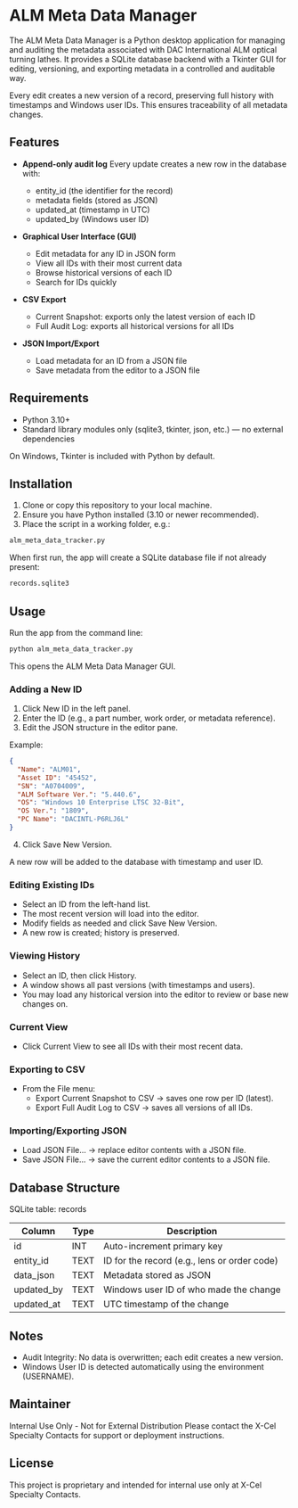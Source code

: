 # ALM Meta Data Manager

The ALM Meta Data Manager is a Python desktop application for managing and auditing the metadata associated with DAC International ALM optical turning lathes.
It provides a SQLite database backend with a Tkinter GUI for editing, versioning, and exporting metadata in a controlled and auditable way.

Every edit creates a new version of a record, preserving full history with timestamps and Windows user IDs. This ensures traceability of all metadata changes.

## Features

- **Append-only audit log**
  Every update creates a new row in the database with:

  - entity_id (the identifier for the record)
  - metadata fields (stored as JSON)
  - updated_at (timestamp in UTC)
  - updated_by (Windows user ID)
- **Graphical User Interface (GUI)**

  - Edit metadata for any ID in JSON form
  - View all IDs with their most current data
  - Browse historical versions of each ID
  - Search for IDs quickly
- **CSV Export**

  - Current Snapshot: exports only the latest version of each ID
  - Full Audit Log: exports all historical versions for all IDs
- **JSON Import/Export**

  - Load metadata for an ID from a JSON file
  - Save metadata from the editor to a JSON file

## Requirements

- Python 3.10+
- Standard library modules only (sqlite3, tkinter, json, etc.) — no external dependencies

On Windows, Tkinter is included with Python by default.

## Installation

1. Clone or copy this repository to your local machine.
2. Ensure you have Python installed (3.10 or newer recommended).
3. Place the script in a working folder, e.g.:

```bash
alm_meta_data_tracker.py
```

When first run, the app will create a SQLite database file if not already present:

```bash
records.sqlite3
```

## Usage

Run the app from the command line:

```bash
python alm_meta_data_tracker.py
```

This opens the ALM Meta Data Manager GUI.

### Adding a New ID

1. Click New ID in the left panel.
2. Enter the ID (e.g., a part number, work order, or metadata reference).
3. Edit the JSON structure in the editor pane.

Example:

```json
{
  "Name": "ALM01",
  "Asset ID": "45452",
  "SN": "A0704009",
  "ALM Software Ver.": "5.440.6",
  "OS": "Windows 10 Enterprise LTSC 32-Bit",
  "OS Ver.": "1809",
  "PC Name": "DACINTL-P6RLJ6L"
}
```

4. Click Save New Version.

A new row will be added to the database with timestamp and user ID.

### Editing Existing IDs

- Select an ID from the left-hand list.
- The most recent version will load into the editor.
- Modify fields as needed and click Save New Version.
- A new row is created; history is preserved.

### Viewing History

- Select an ID, then click History.
- A window shows all past versions (with timestamps and users).
- You may load any historical version into the editor to review or base new changes on.

### Current View

- Click Current View to see all IDs with their most recent data.

### Exporting to CSV

- From the File menu:
  - Export Current Snapshot to CSV → saves one row per ID (latest).
  - Export Full Audit Log to CSV → saves all versions of all IDs.

### Importing/Exporting JSON

- Load JSON File... → replace editor contents with a JSON file.
- Save JSON File... → save the current editor contents to a JSON file.

## Database Structure

SQLite table: records


| Column     | Type | Description                                  |
| ------------ | ------ | ---------------------------------------------- |
| id         | INT  | Auto-increment primary key                   |
| entity_id  | TEXT | ID for the record (e.g., lens or order code) |
| data_json  | TEXT | Metadata stored as JSON                      |
| updated_by | TEXT | Windows user ID of who made the change       |
| updated_at | TEXT | UTC timestamp of the change                  |

## Notes

- Audit Integrity: No data is overwritten; each edit creates a new version.
- Windows User ID is detected automatically using the environment (USERNAME).

## Maintainer
Internal Use Only - Not for External Distribution Please contact the X-Cel Specialty Contacts for support or deployment instructions.

## License
This project is proprietary and intended for internal use only at X-Cel Specialty Contacts.